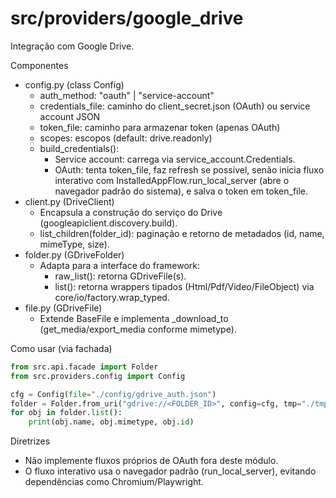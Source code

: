 # src/providers/google_drive

Integração com Google Drive.

Componentes
- config.py (class Config)
  - auth_method: "oauth" | "service-account"
  - credentials_file: caminho do client_secret.json (OAuth) ou service account JSON
  - token_file: caminho para armazenar token (apenas OAuth)
  - scopes: escopos (default: drive.readonly)
  - build_credentials():
    - Service account: carrega via service_account.Credentials.
    - OAuth: tenta token_file, faz refresh se possível, senão inicia fluxo interativo
      com InstalledAppFlow.run_local_server (abre o navegador padrão do sistema),
      e salva o token em token_file.
- client.py (DriveClient)
  - Encapsula a construção do serviço do Drive (googleapiclient.discovery.build).
  - list_children(folder_id): paginação e retorno de metadados (id, name, mimeType, size).
- folder.py (GDriveFolder)
  - Adapta para a interface do framework:
    - raw_list(): retorna GDriveFile(s).
    - list(): retorna wrappers tipados (Html/Pdf/Video/FileObject) via core/io/factory.wrap_typed.
- file.py (GDriveFile)
  - Extende BaseFile e implementa _download_to (get_media/export_media conforme mimetype).

Como usar (via fachada)
```python
from src.api.facade import Folder
from src.providers.config import Config

cfg = Config(file="./config/gdrive_auth.json")
folder = Folder.from_uri("gdrive://<FOLDER_ID>", config=cfg, tmp="./tmp", cache="./cache")
for obj in folder.list():
    print(obj.name, obj.mimetype, obj.id)
```

Diretrizes
- Não implemente fluxos próprios de OAuth fora deste módulo.
- O fluxo interativo usa o navegador padrão (run_local_server), evitando dependências como Chromium/Playwright.